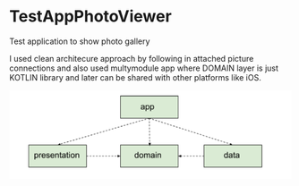 # TestAppPhotoViewer
Test application to show photo gallery

I used clean architecure approach by following in attached picture connections 
and also used multymodule app where DOMAIN layer is just KOTLIN library 
and later can be shared with other platforms like iOS.

![img.png](img.png)
